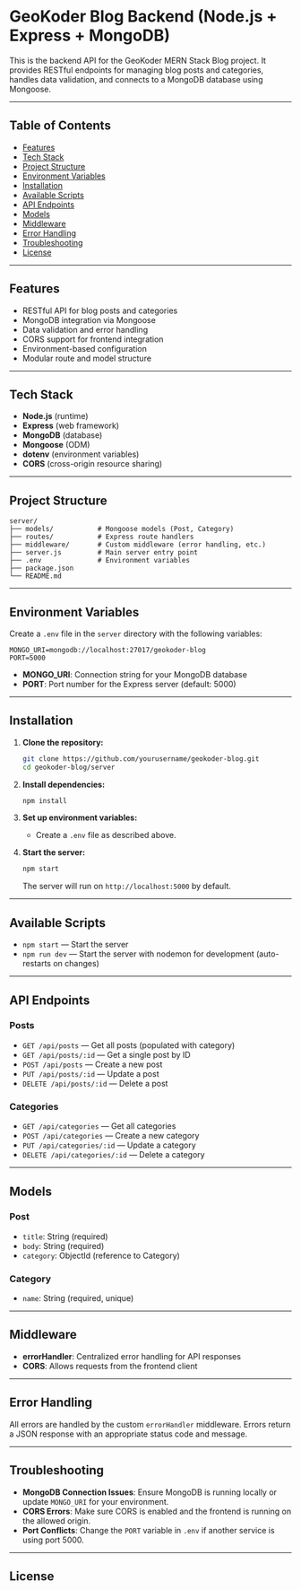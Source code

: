 # GeoKoder Blog Backend (Node.js + Express + MongoDB)

This is the backend API for the GeoKoder MERN Stack Blog project. It provides RESTful endpoints for managing blog posts and categories, handles data validation, and connects to a MongoDB database using Mongoose.

---

## Table of Contents

- [Features](#features)
- [Tech Stack](#tech-stack)
- [Project Structure](#project-structure)
- [Environment Variables](#environment-variables)
- [Installation](#installation)
- [Available Scripts](#available-scripts)
- [API Endpoints](#api-endpoints)
- [Models](#models)
- [Middleware](#middleware)
- [Error Handling](#error-handling)
- [Troubleshooting](#troubleshooting)
- [License](#license)

---

## Features

- RESTful API for blog posts and categories
- MongoDB integration via Mongoose
- Data validation and error handling
- CORS support for frontend integration
- Environment-based configuration
- Modular route and model structure

---

## Tech Stack

- **Node.js** (runtime)
- **Express** (web framework)
- **MongoDB** (database)
- **Mongoose** (ODM)
- **dotenv** (environment variables)
- **CORS** (cross-origin resource sharing)

---

## Project Structure

```
server/
├── models/           # Mongoose models (Post, Category)
├── routes/           # Express route handlers
├── middleware/       # Custom middleware (error handling, etc.)
├── server.js         # Main server entry point
├── .env              # Environment variables
├── package.json
└── README.md
```

---

## Environment Variables

Create a `.env` file in the `server` directory with the following variables:

```
MONGO_URI=mongodb://localhost:27017/geokoder-blog
PORT=5000
```

- **MONGO_URI**: Connection string for your MongoDB database
- **PORT**: Port number for the Express server (default: 5000)

---

## Installation

1. **Clone the repository:**
   ```sh
   git clone https://github.com/yourusername/geokoder-blog.git
   cd geokoder-blog/server
   ```

2. **Install dependencies:**
   ```sh
   npm install
   ```

3. **Set up environment variables:**
   - Create a `.env` file as described above.

4. **Start the server:**
   ```sh
   npm start
   ```
   The server will run on `http://localhost:5000` by default.

---

## Available Scripts

- `npm start` — Start the server
- `npm run dev` — Start the server with nodemon for development (auto-restarts on changes)

---

## API Endpoints

### Posts

- `GET /api/posts` — Get all posts (populated with category)
- `GET /api/posts/:id` — Get a single post by ID
- `POST /api/posts` — Create a new post
- `PUT /api/posts/:id` — Update a post
- `DELETE /api/posts/:id` — Delete a post

### Categories

- `GET /api/categories` — Get all categories
- `POST /api/categories` — Create a new category
- `PUT /api/categories/:id` — Update a category
- `DELETE /api/categories/:id` — Delete a category

---

## Models

### Post

- `title`: String (required)
- `body`: String (required)
- `category`: ObjectId (reference to Category)

### Category

- `name`: String (required, unique)

---

## Middleware

- **errorHandler**: Centralized error handling for API responses
- **CORS**: Allows requests from the frontend client

---

## Error Handling

All errors are handled by the custom `errorHandler` middleware. Errors return a JSON response with an appropriate status code and message.

---

## Troubleshooting

- **MongoDB Connection Issues**: Ensure MongoDB is running locally or update `MONGO_URI` for your environment.
- **CORS Errors**: Make sure CORS is enabled and the frontend is running on the allowed origin.
- **Port Conflicts**: Change the `PORT` variable in `.env` if another service is using port 5000.

---

## License